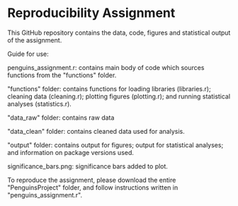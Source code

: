 # Reproducibility Assignment

This GitHub repository contains the data, code, figures and statistical output of the assignment.

Guide for use:

penguins_assignment.r: contains main body of code which sources functions from the "functions" folder.

"functions" folder: contains functions for loading libraries (libraries.r); cleaning data (cleaning.r); plotting figures (plotting.r); and running statistical analyses (statistics.r).

"data_raw" folder: contains raw data 

"data_clean" folder: contains cleaned data used for analysis.

"output" folder: contains output for figures; output for statistical analyses; and information on package versions used.

significance_bars.png: significance bars added to plot.

To reproduce the assignment, please download the entire "PenguinsProject" folder, and follow instructions written in "penguins_assignment.r".
